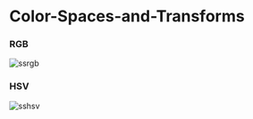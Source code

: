 # Color-Spaces-and-Transforms

### RGB

![ssrgb](https://user-images.githubusercontent.com/47830409/63773535-04caa980-c8e4-11e9-92c5-d38ca34d6a62.PNG)

### HSV

![sshsv](https://user-images.githubusercontent.com/47830409/63773552-0eeca800-c8e4-11e9-9c68-dc6f1d4af681.PNG)
